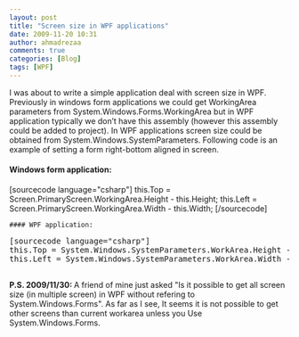 ```yaml
---
layout: post
title: "Screen size in WPF applications"
date: 2009-11-20 10:31
author: ahmadrezaa
comments: true
categories: [Blog]
tags: [WPF]
---
```



I was about to write a simple application deal with screen size in WPF. Previously in windows form applications we could get WorkingArea parameters from System.Windows.Forms.WorkingArea but in WPF application typically we don’t have this assembly (however this assembly could be added to project). In WPF applications screen size could be obtained from System.Windows.SystemParameters. Following code is an example of setting a form right-bottom aligned in screen.
 

#### Windows form application:

 <div style="display:inline;float:none;margin:0;padding:0;" id="scid:887EC618-8FBE-49a5-A908-2339AF2EC720:0540c9dc-bb32-44f9-9c92-dd21c7955bb6" class="wlWriterEditableSmartContent">


[sourcecode language="csharp"]
this.Top = Screen.PrimaryScreen.WorkingArea.Height - this.Height;
this.Left = Screen.PrimaryScreen.WorkingArea.Width - this.Width; [/sourcecode]
</pre></div>

    
    #### WPF application:
    
    
<div style="display:inline;float:none;margin:0;padding:0;" id="scid:887EC618-8FBE-49a5-A908-2339AF2EC720:03ee6d9c-208a-4f7e-b2a3-3f1113406375" class="wlWriterEditableSmartContent"><pre>
[sourcecode language="csharp"]
this.Top = System.Windows.SystemParameters.WorkArea.Height - this.Height;
this.Left = System.Windows.SystemParameters.WorkArea.Width - this.Width; [/sourcecode]

</div>


<span style="font-weight:bold;">P.S. 2009/11/30: </span>A friend of mine just asked "Is it possible to get all screen size (in multiple screen) in WPF without refering to System.Windows.Forms". As far as I see, It seems it is not possible to get other screens than current workarea unless you Use System.Windows.Forms.

